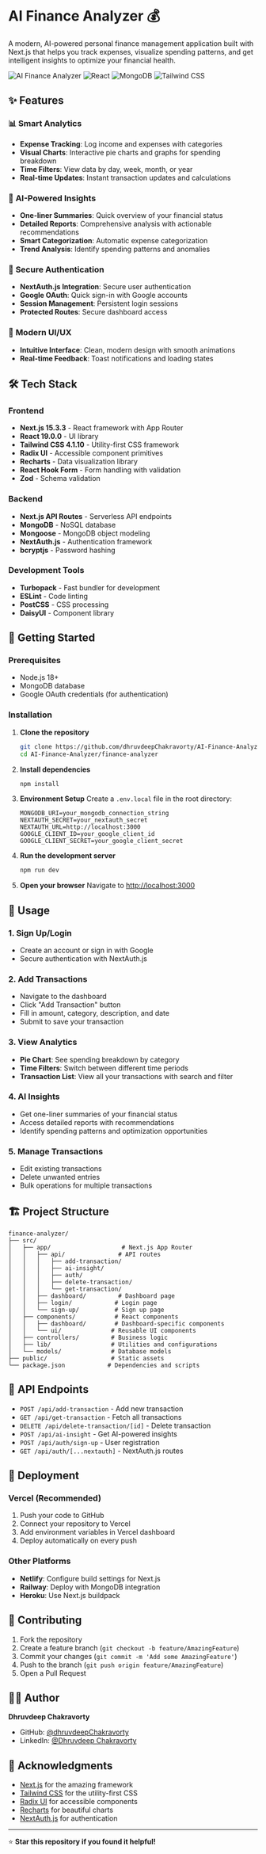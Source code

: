 # AI Finance Analyzer 💰

A modern, AI-powered personal finance management application built with Next.js that helps you track expenses, visualize spending patterns, and get intelligent insights to optimize your financial health.

![AI Finance Analyzer](https://img.shields.io/badge/Next.js-15.3.3-black?style=for-the-badge&logo=next.js)
![React](https://img.shields.io/badge/React-19.0.0-blue?style=for-the-badge&logo=react)
![MongoDB](https://img.shields.io/badge/MongoDB-6.17.0-green?style=for-the-badge&logo=mongodb)
![Tailwind CSS](https://img.shields.io/badge/Tailwind_CSS-4.1.10-38B2AC?style=for-the-badge&logo=tailwind-css)

## ✨ Features

### 📊 **Smart Analytics**
- **Expense Tracking**: Log income and expenses with categories
- **Visual Charts**: Interactive pie charts and graphs for spending breakdown
- **Time Filters**: View data by day, week, month, or year
- **Real-time Updates**: Instant transaction updates and calculations

### 🤖 **AI-Powered Insights**
- **One-liner Summaries**: Quick overview of your financial status
- **Detailed Reports**: Comprehensive analysis with actionable recommendations
- **Smart Categorization**: Automatic expense categorization
- **Trend Analysis**: Identify spending patterns and anomalies

### 🔐 **Secure Authentication**
- **NextAuth.js Integration**: Secure user authentication
- **Google OAuth**: Quick sign-in with Google accounts
- **Session Management**: Persistent login sessions
- **Protected Routes**: Secure dashboard access

### 📱 **Modern UI/UX**

- **Intuitive Interface**: Clean, modern design with smooth animations
- **Real-time Feedback**: Toast notifications and loading states

## 🛠️ Tech Stack

### Frontend
- **Next.js 15.3.3** - React framework with App Router
- **React 19.0.0** - UI library
- **Tailwind CSS 4.1.10** - Utility-first CSS framework
- **Radix UI** - Accessible component primitives
- **Recharts** - Data visualization library
- **React Hook Form** - Form handling with validation
- **Zod** - Schema validation

### Backend
- **Next.js API Routes** - Serverless API endpoints
- **MongoDB** - NoSQL database
- **Mongoose** - MongoDB object modeling
- **NextAuth.js** - Authentication framework
- **bcryptjs** - Password hashing

### Development Tools
- **Turbopack** - Fast bundler for development
- **ESLint** - Code linting
- **PostCSS** - CSS processing
- **DaisyUI** - Component library

## 🚀 Getting Started

### Prerequisites
- Node.js 18+ 
- MongoDB database
- Google OAuth credentials (for authentication)

### Installation

1. **Clone the repository**
   ```bash
   git clone https://github.com/dhruvdeepChakravorty/AI-Finance-Analyzer.git
   cd AI-Finance-Analyzer/finance-analyzer
   ```

2. **Install dependencies**
   ```bash
   npm install
   ```

3. **Environment Setup**
   Create a `.env.local` file in the root directory:
   ```env
   MONGODB_URI=your_mongodb_connection_string
   NEXTAUTH_SECRET=your_nextauth_secret
   NEXTAUTH_URL=http://localhost:3000
   GOOGLE_CLIENT_ID=your_google_client_id
   GOOGLE_CLIENT_SECRET=your_google_client_secret
   ```

4. **Run the development server**
   ```bash
   npm run dev
   ```

5. **Open your browser**
   Navigate to [http://localhost:3000](http://localhost:3000)

## 📖 Usage

### 1. **Sign Up/Login**
- Create an account or sign in with Google
- Secure authentication with NextAuth.js

### 2. **Add Transactions**
- Navigate to the dashboard
- Click "Add Transaction" button
- Fill in amount, category, description, and date
- Submit to save your transaction

### 3. **View Analytics**
- **Pie Chart**: See spending breakdown by category
- **Time Filters**: Switch between different time periods
- **Transaction List**: View all your transactions with search and filter

### 4. **AI Insights**
- Get one-liner summaries of your financial status
- Access detailed reports with recommendations
- Identify spending patterns and optimization opportunities

### 5. **Manage Transactions**
- Edit existing transactions
- Delete unwanted entries
- Bulk operations for multiple transactions

## 🏗️ Project Structure

```
finance-analyzer/
├── src/
│   ├── app/                    # Next.js App Router
│   │   ├── api/               # API routes
│   │   │   ├── add-transaction/
│   │   │   ├── ai-insight/
│   │   │   ├── auth/
│   │   │   ├── delete-transaction/
│   │   │   └── get-transaction/
│   │   ├── dashboard/         # Dashboard page
│   │   ├── login/            # Login page
│   │   └── sign-up/          # Sign up page
│   ├── components/           # React components
│   │   ├── dashboard/        # Dashboard-specific components
│   │   └── ui/              # Reusable UI components
│   ├── controllers/         # Business logic
│   ├── lib/                 # Utilities and configurations
│   └── models/              # Database models
├── public/                  # Static assets
└── package.json            # Dependencies and scripts
```

## 🔧 API Endpoints

- `POST /api/add-transaction` - Add new transaction
- `GET /api/get-transaction` - Fetch all transactions
- `DELETE /api/delete-transaction/[id]` - Delete transaction
- `POST /api/ai-insight` - Get AI-powered insights
- `POST /api/auth/sign-up` - User registration
- `GET /api/auth/[...nextauth]` - NextAuth.js routes

## 🚀 Deployment

### Vercel (Recommended)
1. Push your code to GitHub
2. Connect your repository to Vercel
3. Add environment variables in Vercel dashboard
4. Deploy automatically on every push

### Other Platforms
- **Netlify**: Configure build settings for Next.js
- **Railway**: Deploy with MongoDB integration
- **Heroku**: Use Next.js buildpack

## 🤝 Contributing

1. Fork the repository
2. Create a feature branch (`git checkout -b feature/AmazingFeature`)
3. Commit your changes (`git commit -m 'Add some AmazingFeature'`)
4. Push to the branch (`git push origin feature/AmazingFeature`)
5. Open a Pull Request



## 👨‍💻 Author

**Dhruvdeep Chakravorty**
- GitHub: [@dhruvdeepChakravorty](https://github.com/dhruvdeepChakravorty)
- LinkedIn: [@Dhruvdeep Chakravorty](https://www.linkedin.com/in/dhruvdeep-chakravorty-405772331/)

## 🙏 Acknowledgments

- [Next.js](https://nextjs.org/) for the amazing framework
- [Tailwind CSS](https://tailwindcss.com/) for the utility-first CSS
- [Radix UI](https://www.radix-ui.com/) for accessible components
- [Recharts](https://recharts.org/) for beautiful charts
- [NextAuth.js](https://next-auth.js.org/) for authentication


---

⭐ **Star this repository if you found it helpful!**
